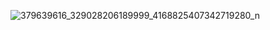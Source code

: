 ![379639616_329028206189999_4168825407342719280_n](https://github.com/chrony-DevLogs/nerochat/assets/45244507/20b486f9-f727-42ab-ae2b-aa5965ae6b2d)

